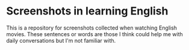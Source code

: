 # Screenshots in learning English

This is a repository for screenshots collected when watching English movies. These sentences or words are those I think could help me with daily conversations but I'm not familiar with.